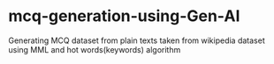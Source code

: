 # mcq-generation-using-Gen-AI
Generating MCQ dataset from plain texts taken from wikipedia dataset using MML and hot words(keywords) algorithm
